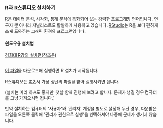   <h3>R과 R스튜디오 설치하기</h3>

  <p>
    <a href="https://www.r-project.org">R</a>은 데이터 분석, 시각화, 통계 분석에 특화되어 있는 
    강력한 프로그래밍 언어입니다. 연구자 뿐 아니라 저널리스트도 활발하게 사용하고 있습니다.
    <a href="https://www.rstudio.com/">RStudio</a>는 R을 보다 편하게 쓰게 도와주는 그래픽 환경의
    프로그램입니다.
  </p>

  
  <h4>윈도우용 설치법</h4>
      <a href="https://www.youtube.com/watch?v=sl_xZwLyMZ4">경희대 R강의 설치편(참조용)</a>
      <br><br>
      
  <p>
  <a href="https://cran.r-project.org/bin/windows/base/release.htm">이 파일</a>을 다운로드해 실행하면 R 설치가 시작됩니다.
  <br><br>
  R스튜디오는 <a href="https://www.rstudio.com/products/rstudio/download/#download">여기</a>서 가장 상단의 파일을 받아 실행시키면 됩니다.
  
  (설치는 미리 하셔도 좋지만, 첫날 함께 진행해 보려고 합니다. 문제가 생길 경우 컴퓨터를 그냥 가져오시면 됩니다.)
        
  만약 설치하는 컴퓨터의 '사용자'와 '관리자' 계정을 별도로 설정해 두신 경우,
  다운받은 파일을 오른쪽 클릭해 '관리자 권한으로 실행'을 선택하셔야 나중에 문제가 생기지 않습니다.
  </p>
  
